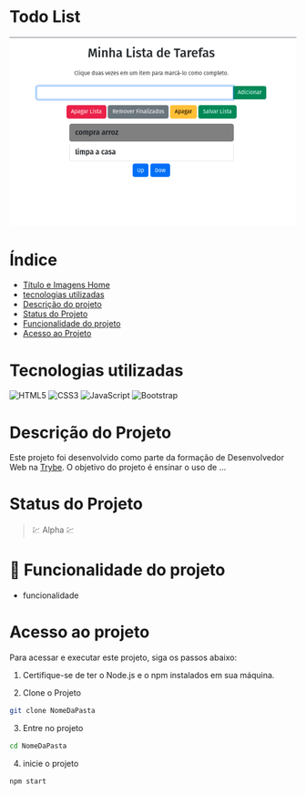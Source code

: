 # Todo List

![Todo List](readme/cardProject/main.png)

# Índice

* [Título e Imagens Home](#todo-list)
* [tecnologias utilizadas](#tecnologias-utilizadas)
* [Descrição do projeto](#descrição-do-projeto)
* [Status do Projeto](#status-do-projeto)
* [Funcionalidade do projeto](#🔨-funcionalidade-do-projeto)
* [Acesso ao Projeto](#acesso-ao-projeto)

# Tecnologias utilizadas

![HTML5](https://img.shields.io/badge/html5-%23E34F26.svg?style=for-the-badge&logo=html5&logoColor=white)
![CSS3](https://img.shields.io/badge/css3-%231572B6.svg?style=for-the-badge&logo=css3&logoColor=white)
![JavaScript](https://img.shields.io/badge/javascript-%23323330.svg?style=for-the-badge&logo=javascript&logoColor=%23F7DF1E)
![Bootstrap](https://img.shields.io/badge/bootstrap-%238511FA.svg?style=for-the-badge&logo=bootstrap&logoColor=white)

# Descrição do Projeto

Este projeto foi desenvolvido como parte da formação de Desenvolvedor Web na [Trybe](https://www.betrybe.com/). O objetivo do projeto é ensinar o uso de ...

# Status do Projeto

> 💹 Alpha 💹

# 🔨 Funcionalidade do projeto

- funcionalidade

# Acesso ao projeto

Para acessar e executar este projeto, siga os passos abaixo:

1. Certifique-se de ter o Node.js e o npm instalados em sua máquina.

2. Clone o Projeto

```bash
git clone NomeDaPasta
```

3. Entre no projeto

```bash
cd NomeDaPasta
```

4. inicie o projeto

```bash
npm start
```
